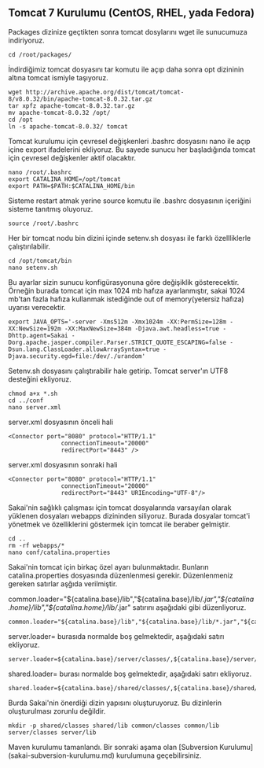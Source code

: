 ## Tomcat 7 Kurulumu (CentOS, RHEL, yada Fedora)

Packages dizinize geçtikten sonra tomcat dosylarını wget ile sunucumuza indiriyoruz.

```
cd /root/packages/
```
İndirdiğimiz tomcat dosyasını tar komutu ile açıp daha sonra opt dizininin altına tomcat ismiyle taşıyoruz.
```
wget http://archive.apache.org/dist/tomcat/tomcat-8/v8.0.32/bin/apache-tomcat-8.0.32.tar.gz
tar xpfz apache-tomcat-8.0.32.tar.gz
mv apache-tomcat-8.0.32 /opt/
cd /opt
ln -s apache-tomcat-8.0.32/ tomcat
```
Tomcat kurulumu için çevresel değişkenleri .bashrc dosyasını nano ile açıp içine export ifadelerini ekliyoruz. Bu sayede sunucu her başladığında tomcat için çevresel değişkenler aktif olacaktır.
```
nano /root/.bashrc
export CATALINA_HOME=/opt/tomcat
export PATH=$PATH:$CATALINA_HOME/bin
```
Sisteme restart atmak yerine source komutu ile .bashrc dosyasının içeriğini sisteme tanıtmış oluyoruz.
```
source /root/.bashrc
```
Her bir tomcat nodu bin dizini içinde setenv.sh dosyası ile farklı özellliklerle çalıştırılabilir.
```
cd /opt/tomcat/bin
nano setenv.sh
```
Bu ayarlar sizin sunucu konfigürasyonuna göre değişiklik gösterecektir. Örneğin burada tomcat için max 1024 mb hafıza ayarlanmıştır, sakai 1024 mb'tan fazla hafıza kullanmak istediğinde out of memory(yetersiz hafıza) uyarısı verecektir.
```
export JAVA_OPTS='-server -Xms512m -Xmx1024m -XX:PermSize=128m -XX:NewSize=192m -XX:MaxNewSize=384m -Djava.awt.headless=true -Dhttp.agent=Sakai -Dorg.apache.jasper.compiler.Parser.STRICT_QUOTE_ESCAPING=false -Dsun.lang.ClassLoader.allowArraySyntax=true -Djava.security.egd=file:/dev/./urandom'
```
Setenv.sh dosyasını çalıştırabilir hale getirip. Tomcat server'ın UTF8 desteğini ekliyoruz.
```
chmod a+x *.sh
cd ../conf
nano server.xml
```

server.xml dosyasının önceli hali
```
<Connector port="8080" protocol="HTTP/1.1"
               connectionTimeout="20000"
               redirectPort="8443" />
```
server.xml dosyasının sonraki hali

```
<Connector port="8080" protocol="HTTP/1.1"
               connectionTimeout="20000"
               redirectPort="8443" URIEncoding="UTF-8"/>
```

Sakai'nin sağlıklı çalışması için tomcat dosyalarında varsayılan olarak yüklenen dosyaları webapps dizininden siliyoruz. Burada dosyalar tomcat'i yönetmek ve özelliklerini göstermek için tomcat ile beraber gelmiştir.
```
cd ..
rm -rf webapps/*
nano conf/catalina.properties
```
Sakai'nin tomcat için birkaç özel ayarı bulunmaktadır. Bunların catalina.properties dosyasında düzenlenmesi gerekir.
Düzenlenmeniz gereken satırlar aşğıda verilmiştir.

common.loader="${catalina.base}/lib","${catalina.base}/lib/*.jar","${catalina.home}/lib","${catalina.home}/lib/*.jar"   satırını aşağıdaki gibi düzenliyoruz.

```
common.loader="${catalina.base}/lib","${catalina.base}/lib/*.jar","${catalina.home}/lib","${catalina.home}/lib/*.jar","${catalina.base}/common/classes/","${catalina.base}/common/lib/*.jar"
```

server.loader= burasıda normalde boş gelmektedir, aşağıdaki satırı ekliyoruz.
```
server.loader=${catalina.base}/server/classes/,${catalina.base}/server/lib/*.jar
```

shared.loader= burası normalde boş gelmektedir, aşağıdaki satırı ekliyoruz.
```
shared.loader=${catalina.base}/shared/classes/,${catalina.base}/shared/lib/*.jar
```

Burda Sakai'nin önerdiği dizin yapısını oluşturuyoruz. Bu dizinlerin oluşturulması zorunlu değildir.
```
mkdir -p shared/classes shared/lib common/classes common/lib server/classes server/lib
```

Maven kurulumu tamanlandı. Bir sonraki aşama olan [Subversion Kurulumu] (sakai-subversion-kurulumu.md) kurulumuna geçebilirsiniz.
